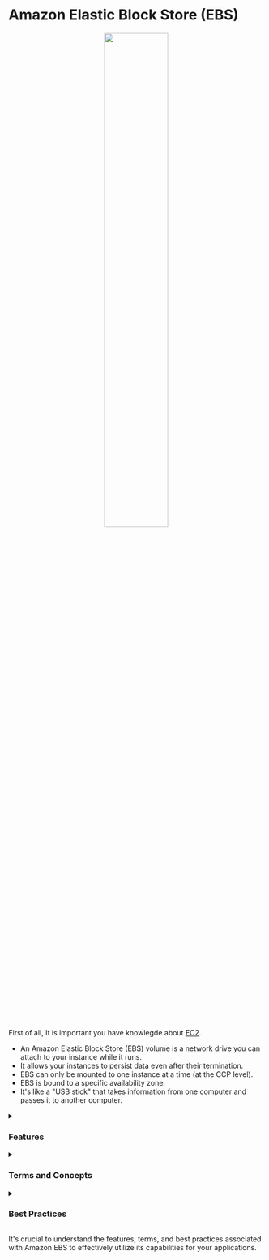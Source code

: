 # Amazon Elastic Block Store (EBS)


<div align="center">
  <img src="https://upload.wikimedia.org/wikipedia/commons/thumb/0/0f/AWS_Simple_Icons_Storage_Amazon_EBS.svg/1200px-AWS_Simple_Icons_Storage_Amazon_EBS.svg.png" width="50%">
</div>

First of all, It is important you have knowlegde about <a href="https://github.com/gil-son/aws/blob/main/english-us/EC2.md">EC2</a>.

- An Amazon Elastic Block Store (EBS) volume is a network drive you can attach to your instance while it runs.
- It allows your instances to persist data even after their termination.
- EBS can only be mounted to one instance at a time (at the CCP level).
- EBS is bound to a specific availability zone.
- It's like a "USB stick" that takes information from one computer and passes it to another computer.
    


<details><summary><h3>Features</h3></summary>
<ul>
  <li><b>Scalability:</b> EBS volumes can be easily scaled up or down based on your storage requirements.</li>
  <li><b>Snapshots:</b> EBS allows you to create point-in-time snapshots of your volumes, providing a backup and recovery mechanism.</li>
  <li><b>High Performance:</b> EBS volumes offer high-performance storage with different volume types optimized for various use cases.</li>
  <li><b>Encryption:</b> EBS volumes can be encrypted for enhanced data security.</li>
  <li><b>Integration with EC2:</b> EBS volumes seamlessly integrate with Amazon EC2 instances, providing persistent block storage.</li>
</ul>
</details>

<details><summary><h3>Terms and Concepts</h3></summary>
<ul>
  <li><b>EBS Volumes:</b> EBS volumes are block-level storage devices that can be attached to EC2 instances.
      <li> It's a network drive (i.e not a physical drive)
        <ul>
          <li>It uses the network to communicate the instances, which means there might be a bit of latency</li>
          <li>It can be detached from an EC2 instance and attached to another one quickly</li>
        </ul>
     </li>
    <li> Its locked to an Avalability Zone (AZ)
        <ul>
          <li>An EBS Volume in us-east-Ia cannot bet attched to us-east-Ib</li>
          <li>To move a volume across, you first need to snapshot it</li>
        </ul>
    </li>
    <li>Have a privioned capacity (size in GBs, and IOPS)
      <ul>
          <li>You get billed for all the provisioned capacity</li>
          <li>You can increase the capacity of the drive over time</li>
      </ul>
   </li>
</li>
<li><b>EBS Volume - Example:</b> If exist a us-east-1 with one EC2 instance, it is possible to attach one EBS Volume to the EC2 instance

<div align="center">
  <img src="https://thumbs2.imgbox.com/82/bf/uWxwk84p_t.png">
</div>

If a new instance is alocated, the EBS Volume can not be attached to two instances

<div align="center">
  <img src="https://thumbs2.imgbox.com/5b/17/vMHtPcJ1_t.png">
</div>

then, this other EC2 instance needs to have its own EBS Volume attached to it as well as is very possible two EBS Volumes attached to one instance

<div align="center">
  <img src="https://thumbs2.imgbox.com/f2/62/do8a2PME_t.png">
</div>

Now EBS Volume are liked to an avalability zone, in this case us-east-1a. So if you want to have other EBS Volumes in an other AZ, then you would
need to create this separately in the other avaliability zone, in this case us-east-1b. So jut same way that's your EC2 instances are bound to an AZ,
so are the EBS Volumes

<div align="center">
  <img src="https://thumbs2.imgbox.com/92/5b/3rMQjWcM_t.png">
</div>

Finally, its possibile to create EBS Volumes and leave them unattached they don't need to be necessarily attached to an EC2 instance, they can be attached on demand
and that makes it very, very powerful

<div align="center">
  <img src="https://thumbs2.imgbox.com/59/32/RuvDvoKI_t.png">
</div>

 <li><b>Delete on Termination attribute:</b> Finally, when a EBS is create through EC2 instances
      <ul> Look
          <li>there is this thing called a Deletes on Termination attribute
            <div align="center">
              <img src="https://thumbs2.imgbox.com/4f/e1/jcdePj9F_t.png">
            </div>
          </li>
          <li>As well as exist a column in instance - storage to check about if you terminate the EC2, in consequence the EBS will be termitade too or not
            <div align="center">
              <img src="https://images2.imgbox.com/61/84/ch7cWPAA_o.png">
            </div>
          </li>
        </ul>
</li>
  
<li><b>Snapshot:</b> A snapshot is a point-in-time copy of an EBS volume, which can be used for backup and recovery.
    <ul>
          <li>Make a backup (snapshot) of your EBS volume at a point in time</li>
          <li>Not necessary to detach volume to do snapshot, but recommended</li>
          <li>Can copy snapshot across AZ or Region, is a way to transfer some of the data in different region on AWS</li>
          <hr/>
          So us-east-1a has an EC2 and an attached EBS volume
           <div align="center">
              <img src="https://thumbs2.imgbox.com/a8/20/eanO2Ogn_t.png">
           </div>
          That EBS volume would be snapshot it. For consequence the EBS Snapshots exist in your region
           <div align="center">
              <img src="https://thumbs2.imgbox.com/1b/7f/rfK9FFKN_t.png">
            </div>
          And that snapshot can be used to restore a new EBS volume in another availability zone
          <div align="center">
              <img src="https://thumbs2.imgbox.com/af/c8/UMTAkjwK_t.png">
          </div>
          And then now that is done. Is possible to attach the new EBS volume to an EC2 is us-east-1b and effectively transferred an EBS volume through a snapshot across AZ
          <div align="center">
              <img src="https://thumbs2.imgbox.com/c1/41/z4bXfnrm_t.png">
          </div>
      </ul>
</li>
</li>
<li><b>Volume Types:</b> EBS provides different volume types, including General Purpose, Provisioned IOPS, and Magnetic, each optimized for specific use cases.</li>
</ul>
</details>

<details><summary><h3>Best Practices</h3></summary>
Some best practices for using Amazon EBS include:
<ul>
  <li>Choosing the appropriate volume type based on your application's I/O requirements.</li>
  <li>Regularly creating snapshots for backup and recovery purposes.</li>
  <li>Monitoring volume performance and adjusting as needed.</li>
  <li>Encrypting sensitive data by enabling EBS volume encryption.</li>
  <li>Considering RAID configurations for improved performance and fault tolerance.</li>
</ul>
</details>

It's crucial to understand the features, terms, and best practices associated with Amazon EBS to effectively utilize its capabilities for your applications.
